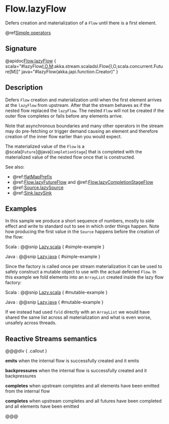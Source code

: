 # Flow.lazyFlow

Defers creation and materialization of a `Flow` until there is a first element.

@ref[Simple operators](../index.md#simple-operators)

## Signature

@apidoc[Flow.lazyFlow](Flow$) { scala="#lazyFlow[I,O,M](create:()=&gt;akka.stream.scaladsl.Flow[I,O,M]):akka.stream.scaladsl.Flow[I,O,scala.concurrent.Future[M]]" java="#lazyFlow(akka.japi.function.Creator)" }


## Description

Defers `Flow` creation and materialization until when the first element arrives at the `lazyFlow` from upstream. After
that the stream behaves as if the nested flow replaced the `lazyFlow`.
The nested `Flow` will not be created if the outer flow completes or fails before any elements arrive.

Note that asynchronous boundaries and many other operators in the stream may do pre-fetching or trigger demand causing an element
and therefore creation of the inner flow earlier than you would expect.

The materialized value of the `Flow` is a @scala[`Future`]@java[`CompletionStage`] that is completed with the 
materialized value of the nested flow once that is constructed.

See also: 

 * @ref:[flatMapPrefix](../Source-or-Flow/flatMapPrefix.md)
 * @ref:[Flow.lazyFutureFlow](lazyFutureFlow.md) and @ref:[Flow.lazyCompletionStageFlow](lazyCompletionStageFlow.md)
 * @ref:[Source.lazySource](../Source/lazySource.md)
 * @ref:[Sink.lazySink](../Sink/lazySink.md)

## Examples

In this sample we produce a short sequence of numbers, mostly to side effect and write to standard out to see in which
order things happen. Note how producing the first value in the `Source` happens before the creation of the flow:

Scala
:   @@snip [Lazy.scala](/akka-docs/src/test/scala/docs/stream/operators/flow/Lazy.scala) { #simple-example }

Java
:   @@snip [Lazy.java](/akka-docs/src/test/java/jdocs/stream/operators/flow/Lazy.java) { #simple-example }

Since the factory is called once per stream materialization it can be used to safely construct a mutable object to 
use with the actual deferred `Flow`. In this example we fold elements into an `ArrayList` created inside the lazy 
flow factory:

Scala
:   @@snip [Lazy.scala](/akka-docs/src/test/scala/docs/stream/operators/flow/Lazy.scala) { #mutable-example }

Java
:   @@snip [Lazy.java](/akka-docs/src/test/java/jdocs/stream/operators/flow/Lazy.java) { #mutable-example }

If we instead had used `fold` directly with an `ArrayList` we would have shared the same list across
all materialization and what is even worse, unsafely across threads.

## Reactive Streams semantics

@@@div { .callout }

**emits** when the internal flow is successfully created and it emits

**backpressures** when the internal flow is successfully created and it backpressures

**completes** when upstream completes and all elements have been emitted from the internal flow

**completes** when upstream completes and all futures have been completed and all elements have been emitted

@@@
